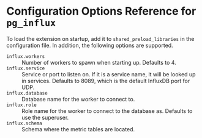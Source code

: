 # Configuration Options Reference for `pg_influx`

To load the extension on startup, add it to `shared_preload_libraries`
in the configuration file. In addition, the following options are
supported.

<dl>
  <dt id="influx.workers"><code>influx.workers</code></dt>
  <dd>Number of workers to spawn when starting up. Defaults to 4.</dd>

  <dt id="influx.service"><code>influx.service</code></dt>
  <dd>Service or port to listen on. If it is a service name, it will
  be looked up in services. Defaults to 8089, which is the default
  InfluxDB port for UDP.</dd>
  
  <dt id="influx.database"><code>influx.database</code></dt>
  <dd>Database name for the worker to connect to.</dd>

  <dt id="influx.role"><code>influx.role</code></dt>
  <dd>Role name for the worker to connect to the database as. Defaults
  to use the superuser.</dd>

  <dt id="influx.schema"><code>influx.schema</code></dt>
  <dd>Schema where the metric tables are located.</dd>
</dl>
